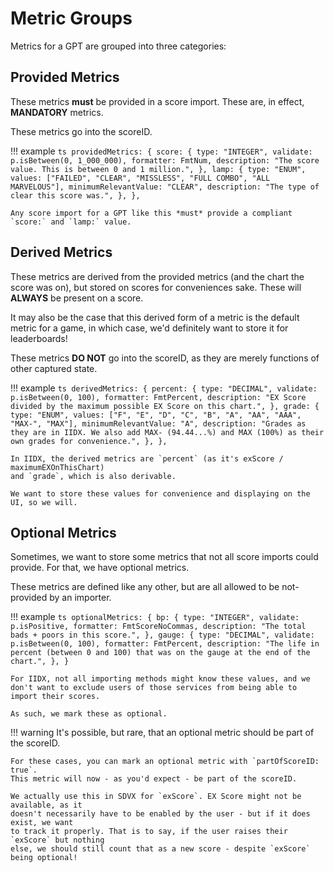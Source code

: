 
# Metric Groups

Metrics for a GPT are grouped into three categories:

## Provided Metrics

These metrics **must** be provided in a score import. These are, in effect, **MANDATORY** metrics.

These metrics go into the scoreID.

!!! example
	```ts
	providedMetrics: {
		score: {
			type: "INTEGER",
			validate: p.isBetween(0, 1_000_000),
			formatter: FmtNum,
			description: "The score value. This is between 0 and 1 million.",
		},
		lamp: {
			type: "ENUM",
			values: ["FAILED", "CLEAR", "MISSLESS", "FULL COMBO", "ALL MARVELOUS"],
			minimumRelevantValue: "CLEAR",
			description: "The type of clear this score was.",
		},
	},
	```

	Any score import for a GPT like this *must* provide a compliant `score:` and `lamp:` value.

## Derived Metrics

These metrics are derived from the provided metrics (and the chart the score was on), but stored on scores for conveniences sake. These will **ALWAYS** be present on a score.

It may also be the case that this derived form of a metric is the default metric for a game, in which case, we'd definitely want to store it for leaderboards!

These metrics **DO NOT** go into the scoreID, as they are merely functions of other captured state.

!!! example
	```ts
	derivedMetrics: {
		percent: {
			type: "DECIMAL",
			validate: p.isBetween(0, 100),
			formatter: FmtPercent,
			description: "EX Score divided by the maximum possible EX Score on this chart.",
		},
		grade: {
			type: "ENUM",
			values: ["F", "E", "D", "C", "B", "A", "AA", "AAA", "MAX-", "MAX"],
			minimumRelevantValue: "A",
			description:
				"Grades as they are in IIDX. We also add MAX- (94.44...%) and MAX (100%) as their own grades for convenience.",
		},
	},
	```

	In IIDX, the derived metrics are `percent` (as it's exScore / maximumEXOnThisChart)
	and `grade`, which is also derivable.

	We want to store these values for convenience and displaying on the UI, so we will.

## Optional Metrics

Sometimes, we want to store some metrics that not all score imports could provide. For that, we have optional metrics.

These metrics are defined like any other, but are all allowed to be not-provided by an importer.

!!! example
	```ts
	optionalMetrics: {
		bp: {
			type: "INTEGER",
			validate: p.isPositive,
			formatter: FmtScoreNoCommas,
			description: "The total bads + poors in this score.",
		},
		gauge: {
			type: "DECIMAL",
			validate: p.isBetween(0, 100),
			formatter: FmtPercent,
			description:
				"The life in percent (between 0 and 100) that was on the gauge at the end of the chart.",
		},
	}
	```

	For IIDX, not all importing methods might know these values, and we don't want to exclude users of those services from being able to import their scores.

	As such, we mark these as optional.

!!! warning
	It's possible, but rare, that an optional metric should be part of the scoreID.

	For these cases, you can mark an optional metric with `partOfScoreID: true`.
	This metric will now - as you'd expect - be part of the scoreID.

	We actually use this in SDVX for `exScore`. EX Score might not be available, as it
	doesn't necessarily have to be enabled by the user - but if it does exist, we want
	to track it properly. That is to say, if the user raises their `exScore` but nothing
	else, we should still count that as a new score - despite `exScore` being optional!
